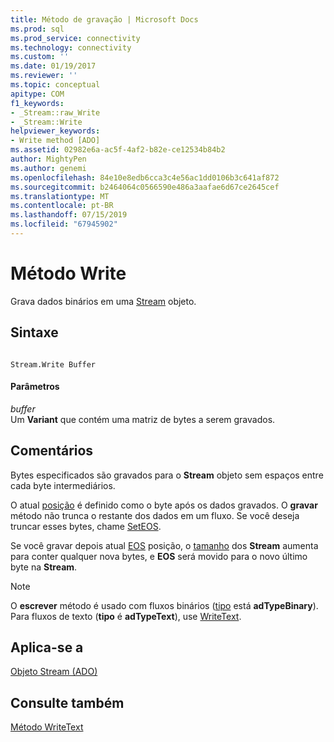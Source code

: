 ```yaml
---
title: Método de gravação | Microsoft Docs
ms.prod: sql
ms.prod_service: connectivity
ms.technology: connectivity
ms.custom: ''
ms.date: 01/19/2017
ms.reviewer: ''
ms.topic: conceptual
apitype: COM
f1_keywords:
- _Stream::raw_Write
- _Stream::Write
helpviewer_keywords:
- Write method [ADO]
ms.assetid: 02982e6a-ac5f-4af2-b82e-ce12534b84b2
author: MightyPen
ms.author: genemi
ms.openlocfilehash: 84e10e8edb6cca3c4e56ac1dd0106b3c641af872
ms.sourcegitcommit: b2464064c0566590e486a3aafae6d67ce2645cef
ms.translationtype: MT
ms.contentlocale: pt-BR
ms.lasthandoff: 07/15/2019
ms.locfileid: "67945902"
---
```

# <a name="write-method"></a>Método Write
Grava dados binários em uma [Stream](../../../ado/reference/ado-api/stream-object-ado.md) objeto.  
  
## <a name="syntax"></a>Sintaxe  
  
```  
  
Stream.Write Buffer  
```  
  
#### <a name="parameters"></a>Parâmetros  
 *buffer*  
 Um **Variant** que contém uma matriz de bytes a serem gravados.  
  
## <a name="remarks"></a>Comentários  
 Bytes especificados são gravados para o **Stream** objeto sem espaços entre cada byte intermediários.  
  
 O atual [posição](../../../ado/reference/ado-api/position-property-ado.md) é definido como o byte após os dados gravados. O **gravar** método não trunca o restante dos dados em um fluxo. Se você deseja truncar esses bytes, chame [SetEOS](../../../ado/reference/ado-api/seteos-method.md).  
  
 Se você gravar depois atual [EOS](../../../ado/reference/ado-api/eos-property.md) posição, o [tamanho](../../../ado/reference/ado-api/size-property-ado-stream.md) dos **Stream** aumenta para conter qualquer nova bytes, e **EOS** será movido para o novo último byte na **Stream**.  
  
> [!NOTE]
>  O **escrever** método é usado com fluxos binários ([tipo](../../../ado/reference/ado-api/type-property-ado-stream.md) está **adTypeBinary**). Para fluxos de texto (**tipo** é **adTypeText**), use [WriteText](../../../ado/reference/ado-api/writetext-method.md).  
  
## <a name="applies-to"></a>Aplica-se a  
 [Objeto Stream (ADO)](../../../ado/reference/ado-api/stream-object-ado.md)  
  
## <a name="see-also"></a>Consulte também  
 [Método WriteText](../../../ado/reference/ado-api/writetext-method.md)
